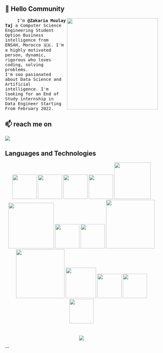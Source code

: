 

## 👋 Hello Community

<img align="right" src="https://devstickers.com/assets/img/pro/kxa6.png" width="300">
<samp>
<p align=”justify” style="text-indent:40px;">
I’m <b>@Zakaria Moulay Taj</b> a Computer Science Engineering Student Option Business intelligence from ENSAH, Morocco 🇲🇦.
I'm a highly motivated person, dynamic, rigorous who loves coding, solving problems.<br>
I'm soo pasionated about Data Science and Artificial intelligence. 
I'm looking for an End of Study internship in Data Engineer Starting From February 2022.

</p>
</samp>


## 📫 reach me on

[<img src="https://img.icons8.com/color/50/000000/linkedin.png"/>](https://www.linkedin.com/in/zakaria-moulay-taj/)



## Languages and Technologies

<p float="left" align="center">

<img src="https://devstickers.com/assets/img/pro/p3jo.png" width="80">
<img src="https://external-content.duckduckgo.com/iu/?u=https%3A%2F%2Fjuststickers.in%2Fwp-content%2Fuploads%2F2019%2F07%2Fdjango-shapecut.png&f=1&nofb=1" width="80">
<img src="https://devstickers.com/assets/img/pro/hetp.png" width="80">
<img src="https://devstickers.com/assets/img/pro/y3fb.png" width="80">
<img src="https://external-content.duckduckgo.com/iu/?u=https%3A%2F%2Fdwglogo.com%2Fwp-content%2Fuploads%2F2017%2F09%2FScala_logo.png&f=1&nofb=1"width="120"/>
<img src="https://external-content.duckduckgo.com/iu/?u=https%3A%2F%2Fdev.acquia.com%2Fsites%2Fdefault%2Ffiles%2Fblog%2Fapache_spark_logo_big_0.png&f=1&nofb=1" width="150">
<img src="https://cdn.freebiesupply.com/logos/large/2x/flask-logo-png-transparent.png" width="80">

<img src="https://www.it.miami.edu/_assets/images/O365_Power_BI.png" width="80"/>
<img src="https://external-content.duckduckgo.com/iu/?u=https%3A%2F%2Fimages.ctfassets.net%2Fk49d63tr8kcn%2F4biGRgcB77SFnJYazPjIY7%2Fb34c90eb65667b73db5f1bcd7c706a0c%2Fairflow.png&f=1&nofb=1" width="160">
<img src="https://algorit.ma/wp-content/uploads/2017/08/aws_logo-1030x448.png" width="160"/>
<img src="http://www.onepointltd.com/wp-content/uploads/2016/04/icon-cloud-Kafka.png" width="100"/>
<img src="https://devstickers.com/assets/img/pro/i4eg.png" width="80">
<img src="https://devstickers.com/assets/img/pro/apiv.png" width="80">
<img src="https://github.com/laravel/art/blob/master/laravel-logo.png"  width="80"/>

</p>

#

<p float="left" align="center">

<img align="center" src="https://github-readme-stats.vercel.app/api?username=zakmt98&show_icons=true&count_private=true" >

</p>



 
<!---
Redouan-El-Khanoussi/Redouan-El-Khanoussi is a ✨ special ✨ repository because its `README.md` (this file) appears on your GitHub profile.
You can click the Preview link to take a look at your changes.

--->
--
